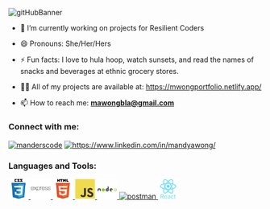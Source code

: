 ![gitHubBanner](https://user-images.githubusercontent.com/102008028/169946008-ff9a47f9-4f1d-416e-afb0-19bd5b3abdd6.jpg)
<!-- <h1 align="center">Hi 👋, I'm Mandy Wong!</h1> -->
- 🔭 I’m currently working on projects for Resilient Coders
- 😄 Pronouns: She/Her/Hers
- ⚡ Fun facts: I love to hula hoop, watch sunsets, and read the names of snacks and beverages at ethnic grocery stores.

- 👨‍💻 All of my projects are available at: https://mwongportfolio.netlify.app/

- 📫 How to reach me: **mawongbla@gmail.com**

<h3 align="left">Connect with me:</h3>
<p align="left">
<a href="https://twitter.com/manderscode" target="blank"><img align="center" src="https://raw.githubusercontent.com/rahuldkjain/github-profile-readme-generator/master/src/images/icons/Social/twitter.svg" alt="manderscode" height="30" width="40" /></a>
<a href="https://www.linkedin.com/in/mandyawong/" target="blank"><img align="center" src="https://raw.githubusercontent.com/rahuldkjain/github-profile-readme-generator/master/src/images/icons/Social/linked-in-alt.svg" alt="https://www.linkedin.com/in/mandyawong/" height="30" width="40" /></a>
</p>

<h3 align="left">Languages and Tools:</h3>
<p align="left"> <a href="https://www.w3schools.com/css/" target="_blank" rel="noreferrer"> <img src="https://raw.githubusercontent.com/devicons/devicon/master/icons/css3/css3-original-wordmark.svg" alt="css3" width="40" height="40"/> </a> <a href="https://expressjs.com" target="_blank" rel="noreferrer"> <img src="https://raw.githubusercontent.com/devicons/devicon/master/icons/express/express-original-wordmark.svg" alt="express" width="40" height="40"/> </a> <a href="https://www.w3.org/html/" target="_blank" rel="noreferrer"> <img src="https://raw.githubusercontent.com/devicons/devicon/master/icons/html5/html5-original-wordmark.svg" alt="html5" width="40" height="40"/> </a> <a href="https://developer.mozilla.org/en-US/docs/Web/JavaScript" target="_blank" rel="noreferrer"> <img src="https://raw.githubusercontent.com/devicons/devicon/master/icons/javascript/javascript-original.svg" alt="javascript" width="40" height="40"/> </a> <a href="https://nodejs.org" target="_blank" rel="noreferrer"> <img src="https://raw.githubusercontent.com/devicons/devicon/master/icons/nodejs/nodejs-original-wordmark.svg" alt="nodejs" width="40" height="40"/> </a> <a href="https://postman.com" target="_blank" rel="noreferrer"> <img src="https://www.vectorlogo.zone/logos/getpostman/getpostman-icon.svg" alt="postman" width="40" height="40"/> </a> <a href="https://reactjs.org/" target="_blank" rel="noreferrer"> <img src="https://raw.githubusercontent.com/devicons/devicon/master/icons/react/react-original-wordmark.svg" alt="react" width="40" height="40"/> </a> </p>

<!-- <p><img align="center" src="https://github-readme-streak-stats.herokuapp.com/?user=manderscode&" alt="manderscode" /></p> -->

<!-- 
**manderscode/manderscode** is a ✨ _special_ ✨ repository because its `README.md` (this file) appears on your GitHub profile. -->
